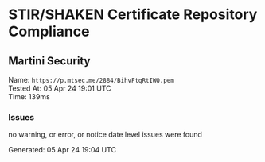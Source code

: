# STIR/SHAKEN Certificate Repository Compliance

## Martini Security

Name: `https://p.mtsec.me/2884/BihvFtqRtIWQ.pem`\
Tested At: 05 Apr 24 19:01 UTC\
Time: 139ms

### Issues

no warning, or error, or notice date level issues were found

Generated: 05 Apr 24 19:04 UTC